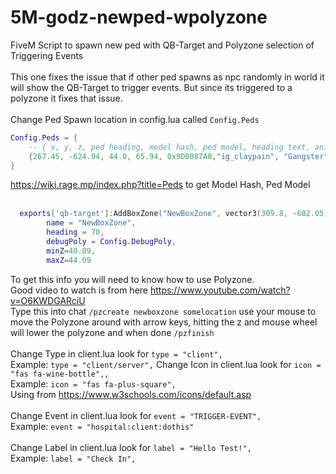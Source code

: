 # 5M-godz-newped-wpolyzone

FiveM Script to spawn new ped with QB-Target and Polyzone selection of Triggering Events
<BR>
<BR>
This one fixes the issue that if other ped spawns as npc randomly in world it will show the QB-Target to trigger events. But since its triggered to a polyzone it fixes that issue.
<BR>
<BR>
Change Ped Spawn location in config.lua called ```Config.Peds```

```lua
Config.Peds = {
    -- { x, y, z, ped heading, model hash, ped model, heading text, animation info }
    {267.45, -624.04, 44.0, 65.94, 0x9D0087A8,"ig_claypain", "Gangster", "amb@world_human_aa_smoke@male@idle_a"}
}
```
https://wiki.rage.mp/index.php?title=Peds to get Model Hash, Ped Model
<BR>
<BR> 
```lua
  exports['qb-target']:AddBoxZone("NewBoxZone", vector3(309.8, -602.05, 43.29), 1, 1, {
        name = "NewBoxZone",
        heading = 70,
        debugPoly = Config.DebugPoly,
        minZ=40.09,
        maxZ=44.09
```
To get this info you will need to know how to use Polyzone. 
<BR>Good video to watch is from here https://www.youtube.com/watch?v=O6KWDGARciU
<BR> Type this into chat ```/pzcreate newboxzone somelocation``` use your mouse to move the Polyzone around with arrow keys, hitting the z and mouse wheel will lower the polyzone and when done ```/pzfinish```
<BR>
<BR>
Change Type in client.lua look for ```type = "client",``` 
<BR>Example: ```type = "client/server",``` 
Change Icon in client.lua look for ```icon = "fas fa-wine-bottle",,```
<BR>Example: ```icon = "fas fa-plus-square",```
<BR>Using from https://www.w3schools.com/icons/default.asp
<BR>
<BR>
Change Event in client.lua look for ```event = "TRIGGER-EVENT",``` 
<BR>Example: ```event = "hospital:client:dothis"```
<BR>
<BR>
Change Label in client.lua look for ```label = "Hello Test!",``` 
<BR>Example: ```label = "Check In",``` 

